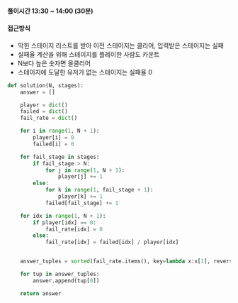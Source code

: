 #### 풀이시간 13:30 ~ 14:00 (30분)

#### 접근방식
- 막힌 스테이지 리스트를 받아 이전 스테이지는 클리어, 입력받은 스테이지는 실패
- 실패율 계산을 위해 스테이지를 플레이한 사람도 카운트
- N보다 높은 숫자면 올클리어
- 스테이지에 도달한 유저가 없는 스테이지는 실패율 0

```python
def solution(N, stages):
    answer = []

    player = dict()
    failed = dict()
    fail_rate = dict()

    for i in range(1, N + 1):
        player[i] = 0
        failed[i] = 0

    for fail_stage in stages:
        if fail_stage > N:
            for j in range(1, N + 1):
                player[j] += 1
        else:
            for k in range(1, fail_stage + 1):
                player[k] += 1
            failed[fail_stage] += 1

    for idx in range(1, N + 1):
        if player[idx] == 0:
            fail_rate[idx] = 0
        else:
            fail_rate[idx] = failed[idx] / player[idx]


    answer_tuples = sorted(fail_rate.items(), key=lambda x:x[1], reverse=True)

    for tup in answer_tuples:
        answer.append(tup[0])

    return answer
```